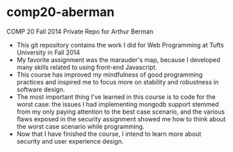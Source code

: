 comp20-aberman
==============

COMP 20 Fall 2014 Private Repo for Arthur Berman
*  This git repository contains the work I did for Web Programming at Tufts University in Fall 2014
*  My favorite assignment was the marauder's map, because I developed many skills related to using front-end Javascript. 
*  This course has improved my mindfulness of good programming practices and inspired me to focus more on stability and robustness in software design. 
*  The most important thing I've learned in this course is to code for the worst case: the issues I had implementing mongodb support stemmed from my only paying attention to the best case scenario, and the various flaws exposed in the security assignment showed me how to think about the worst case scenario while programming. 
*  Now that I have finished the course, I intend to learn more about security and user experience design. 

